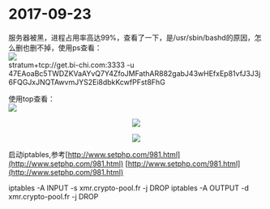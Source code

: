 # 2017-09-23
服务器被黑，进程占用率高达99%，查看了一下，是/usr/sbin/bashd的原因，怎么删也删不掉，使用ps查看：  
![](http://ohlrxdl4p.bkt.clouddn.com/images/553ac1ca20170923033013.png)  
stratum+tcp://get.bi-chi.com:3333 -u 47EAoaBc5TWDZKVaAYvQ7Y4ZfoJMFathAR882gabJ43wHEfxEp81vfJ3J3j6FQGJxJNQTAwvmJYS2Ei8dbkKcwfPFst8FhG   

使用top查看：  
![](http://ohlrxdl4p.bkt.clouddn.com/images/20170923033252.png)

<div align="center">

![](http://ohlrxdl4p.bkt.clouddn.com/images/20170923034427.png)

</div>

<div align="center">

![](http://ohlrxdl4p.bkt.clouddn.com/images/20170923040503.png)

</div>

启动iptables,参考[http://www.setphp.com/981.html](http://www.setphp.com/981.html)
[http://www.setphp.com/981.html](http://www.setphp.com/981.html)

iptables -A INPUT -s xmr.crypto-pool.fr -j DROP
iptables -A OUTPUT -d xmr.crypto-pool.fr -j DROP



